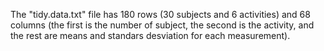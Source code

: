 The "tidy.data.txt" file has 180 rows (30 subjects and 6 activities) and 68 columns (the first is the number of subject, the second is the activity, and the rest are means and standars desviation for each measurement).
